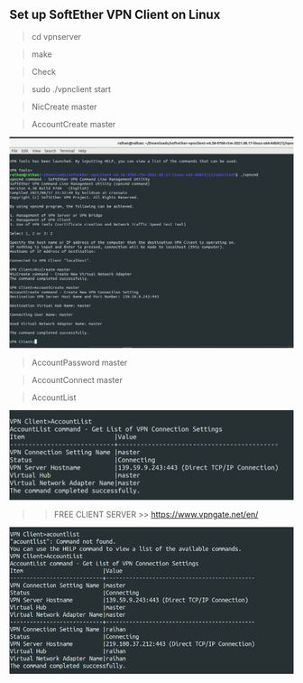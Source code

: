 ## Set up SoftEther VPN Client on Linux

> cd vpnserver

> make

> Check

> sudo ./vpnclient start

> NicCreate master

> AccountCreate master

![](images/1.png)

> AccountPassword master

> AccountConnect master

> AccountList

![](images/2.png)

>> FREE CLIENT SERVER >> https://www.vpngate.net/en/

![](images/3.png)

